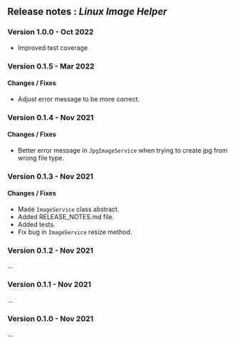 ## Release notes : _Linux Image Helper_
### Version 1.0.0 - Oct 2022
* Improved test coverage

### Version 0.1.5 - Mar 2022
#### Changes / Fixes
* Adjust error message to be more correct. 

### Version 0.1.4 - Nov 2021
#### Changes / Fixes
* Better error message in `JpgImageService` when trying to create jpg from wrong file type.

### Version 0.1.3 - Nov 2021
#### Changes / Fixes
* Made `ImageService` class abstract.
* Added RELEASE_NOTES.md file.
* Added tests.
* Fix bug in `ImageService` resize method.

### Version 0.1.2 - Nov 2021
...

### Version 0.1.1 - Nov 2021
...

### Version 0.1.0 - Nov 2021
...
